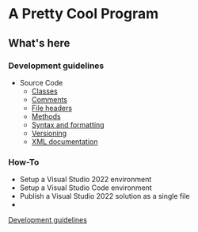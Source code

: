 # A Pretty Cool Program

## What's here

### Development guidelines

* Source Code
  * [Classes](./profile/development-guidelines/classes.md)
  * [Comments](./profile/development-guidelines/comments.md)
  * [File headers](./profile/development-guidelines/file-headers.md)
  * [Methods](./profile/development-guidelines/methods.md)
  * [Syntax and formatting](./profile/development-guidelines/syntax-and-formatting.md)
  * [Versioning](./development%20guidelines/versioning.md)
  * [XML documentation](./development%20guidelines/xml-documentation.md)

### How-To

* Setup a Visual Studio 2022 environment
* Setup a Visual Studio Code environment
* Publish a Visual Studio 2022 solution as a single file
* 






[Development guidelines](/development%20guidelines/README.md)